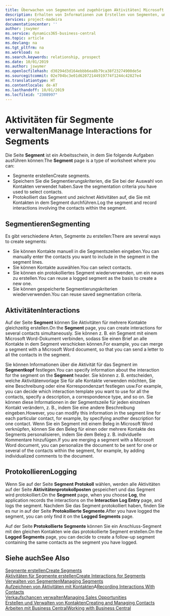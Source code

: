 ```yaml
---
title: Überwachen von Segmenten und zugehörigen Aktivitäten| Microsoft Docs
description: Erhalten von Informationen zum Erstellen von Segmenten, um Kontaktgruppen zu definieren und Festlegen von Aktivitäten für Segmente.
services: project-madeira
documentationcenter: ''
author: jswymer
ms.service: dynamics365-business-central
ms.topic: article
ms.devlang: na
ms.tgt_pltfrm: na
ms.workload: na
ms.search.keywords: relationship, prospect
ms.date: 10/01/2019
ms.author: jswymer
ms.openlocfilehash: d30294d3d164ebbb6ea8b79ca38f23274900de5e
ms.sourcegitcommit: 02e704bc3e01d62072144919774f1244c42827e4
ms.translationtype: HT
ms.contentlocale: de-AT
ms.lasthandoff: 10/01/2019
ms.locfileid: "2308997"
---
```

# <a name="manage-interactions-for-segments"></a><span data-ttu-id="15620-103">Aktivitäten für Segmente verwalten</span><span class="sxs-lookup"><span data-stu-id="15620-103">Manage Interactions for Segments</span></span>
<span data-ttu-id="15620-104">Die Seite **Segment** ist ein Arbeitsschein, in dem Sie folgende Aufgaben ausführen können:</span><span class="sxs-lookup"><span data-stu-id="15620-104">The **Segment** page is a type of worksheet where you can:</span></span>

* <span data-ttu-id="15620-105">Segmente erstellen</span><span class="sxs-lookup"><span data-stu-id="15620-105">Create segments.</span></span>
* <span data-ttu-id="15620-106">Speichern Sie die Segmentierungskriterien, die Sie bei der Auswahl von Kontakten verwendet haben.</span><span class="sxs-lookup"><span data-stu-id="15620-106">Save the segmentation criteria you have used to select contacts.</span></span>
* <span data-ttu-id="15620-107">Protokolliert das Segment und zeichnet Aktivitäten auf, die Sie mit Kontakten in dem Segment durchführen.</span><span class="sxs-lookup"><span data-stu-id="15620-107">Log the segment and record interactions involving the contacts within the segment.</span></span>

## <a name="segmenting"></a><span data-ttu-id="15620-108">Segmentieren</span><span class="sxs-lookup"><span data-stu-id="15620-108">Segmenting</span></span>
<span data-ttu-id="15620-109">Es gibt verschiedene Arten, Segmente zu erstellen:</span><span class="sxs-lookup"><span data-stu-id="15620-109">There are several ways to create segments:</span></span>

* <span data-ttu-id="15620-110">Sie können Kontakte manuell in die Segmentszeilen eingeben.</span><span class="sxs-lookup"><span data-stu-id="15620-110">You can manually enter the contacts you want to include in the segment in the segment lines.</span></span>
* <span data-ttu-id="15620-111">Sie können Kontakte auswählen.</span><span class="sxs-lookup"><span data-stu-id="15620-111">You can select contacts.</span></span>
* <span data-ttu-id="15620-112">Sie können ein protokolliertes Segment wiederverwenden, um ein neues zu erstellen.</span><span class="sxs-lookup"><span data-stu-id="15620-112">You can reuse a logged segment as the basis to create a new one.</span></span>
* <span data-ttu-id="15620-113">Sie können gespeicherte Segmentierungskriterien wiederverwenden.</span><span class="sxs-lookup"><span data-stu-id="15620-113">You can reuse saved segmentation criteria.</span></span>

## <a name="interactions"></a><span data-ttu-id="15620-114">Aktivitäten</span><span class="sxs-lookup"><span data-stu-id="15620-114">Interactions</span></span>
<span data-ttu-id="15620-115">Auf der Seite **Segment** können Sie Aktivitäten für mehrere Kontakte gleichzeitig erstellen.</span><span class="sxs-lookup"><span data-stu-id="15620-115">On the **Segment** page, you can create interactions for several contacts simultaneously.</span></span> <span data-ttu-id="15620-116">Sie können z. B. ein Segment mit einem Microsoft Word-Dokument verbinden, sodass Sie einen Brief an alle Kontakte in dem Segment verschicken können.</span><span class="sxs-lookup"><span data-stu-id="15620-116">For example, you can merge a segment with a Microsoft Word document, so that you can send a letter to all the contacts in the segment.</span></span>

<span data-ttu-id="15620-117">Sie können Informationen über die Aktivität für das Segment im **Segmentkopf** festlegen.</span><span class="sxs-lookup"><span data-stu-id="15620-117">You can specify information about the interaction for the segment on the **Segment** header.</span></span> <span data-ttu-id="15620-118">Sie können z. B. entscheiden, welche Aktivitätenvorlage Sie für alle Kontakte verwenden möchten, Sie eine Beschreibung oder eine Korrespondenzart festlegen usw.</span><span class="sxs-lookup"><span data-stu-id="15620-118">For example, you can decide which interaction template you want to use for all the contacts, specify a description, a correspondence type, and so on.</span></span> <span data-ttu-id="15620-119">Sie können diese Informationen in der Segmentszeile für jeden einzelnen Kontakt verändern, z. B., indem Sie eine andere Beschreibung eingeben.</span><span class="sxs-lookup"><span data-stu-id="15620-119">However, you can modify this information in the segment line for each particular contact, for example, by specifying another description for one contact.</span></span> <span data-ttu-id="15620-120">Wenn Sie ein Segment mit einem Beleg in Microsoft Word verknüpfen, können Sie den Beleg für einen oder mehrere Kontakte des Segments personalisieren, indem Sie dem Beleg z. B. individuelle Kommentare hinzufügen.</span><span class="sxs-lookup"><span data-stu-id="15620-120">If you are merging a segment with a Microsoft Word document, you can personalize the document to be sent for one or several of the contacts within the segment, for example, by adding individualized comments to the document.</span></span>

## <a name="logging"></a><span data-ttu-id="15620-121">Protokollieren</span><span class="sxs-lookup"><span data-stu-id="15620-121">Logging</span></span>
<span data-ttu-id="15620-122">Wenn Sie auf der Seite **Segment** **Protokoll** wählen, werden alle Aktivitäten auf der Seite **Aktivitätenprotokollposten** gespeichert und das Segment wird protokolliert.</span><span class="sxs-lookup"><span data-stu-id="15620-122">On the **Segment** page, when you choose **Log**, the application records the interactions on the **Interaction Log Entry** page, and logs the segment.</span></span> <span data-ttu-id="15620-123">Nachdem Sie das Segment protokolliert haben, finden Sie es nur in auf der Seite **Protokollierte Segmente**.</span><span class="sxs-lookup"><span data-stu-id="15620-123">After you have logged the segment, you can only find it on the **Logged Segments** page.</span></span>

<span data-ttu-id="15620-124">Auf der Seite **Protokollierte Segmente** können Sie ein Anschluss-Segment mit den gleichen Kontakten wie das protokollierte Segment erstellen.</span><span class="sxs-lookup"><span data-stu-id="15620-124">On the **Logged Segments** page, you can decide to create a follow-up segment containing the same contacts as the segment you have logged.</span></span>

## <a name="see-also"></a><span data-ttu-id="15620-125">Siehe auch</span><span class="sxs-lookup"><span data-stu-id="15620-125">See Also</span></span>
[<span data-ttu-id="15620-126">Segmente erstellen</span><span class="sxs-lookup"><span data-stu-id="15620-126">Create Segments</span></span>](marketing-how-create-segment.md)  
[<span data-ttu-id="15620-127">Aktivitäten für Segmente erstellen</span><span class="sxs-lookup"><span data-stu-id="15620-127">Create Interactions for Segments</span></span>](marketing-how-create-interactions.md)  
[<span data-ttu-id="15620-128">Verwalten von Segmenten</span><span class="sxs-lookup"><span data-stu-id="15620-128">Managing Segments</span></span>](marketing-segments.md)  
<span data-ttu-id="15620-129">[Aufzeichnen von Aktivitäten mit Kontakten](marketing-interactions.md)A</span><span class="sxs-lookup"><span data-stu-id="15620-129">[Recording Interactions With Contacts](marketing-interactions.md)</span></span>  
[<span data-ttu-id="15620-130">Verkaufschancen verwalten</span><span class="sxs-lookup"><span data-stu-id="15620-130">Managing Sales Opportunities</span></span>](marketing-manage-sales-opportunities.md)  
[<span data-ttu-id="15620-131">Erstellen und Verwalten von Kontakten</span><span class="sxs-lookup"><span data-stu-id="15620-131">Creating and Managing Contacts</span></span>](marketing-contacts.md)  
[<span data-ttu-id="15620-132">Arbeiten mit  Business Central</span><span class="sxs-lookup"><span data-stu-id="15620-132">Working with Business Central</span></span>](ui-work-product.md)
